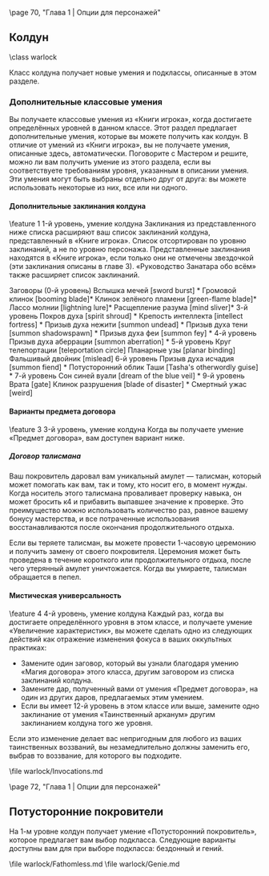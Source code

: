 \page 70, "Глава 1 | Опции для персонажей"
## Колдун
\class warlock

Класс колдуна получает новые умения и подклассы, описанные в этом разделе.

### Дополнительные классовые умения
Вы получаете классовые умения из «Книги игрока», когда достигаете определённых уровней в данном классе. Этот раздел предлагает дополнительные умения, которые вы можете получить как колдун. В отличие от умений из «Книги игрока», вы не получаете умения, описанные здесь, автоматически. Поговорите с Мастером и решите, можно ли вам получить умение из этого раздела, если вы соответствуете требованиям уровня, указанным в описании умения. Эти умения могут быть выбраны отдельно друг от друга: вы можете использовать некоторые из них, все или ни одного.

#### Дополнительные заклинания колдуна
\feature 1
1-й уровень, умение колдуна
Заклинания из представленного ниже списка расширяют ваш список заклинаний колдуна, представленный в «Книге игрока». Список отсортирован по уровню заклинаний, а не по уровню персонажа. Представленные заклинания находятся в «Книге игрока», если только они не отмечены звездочкой (эти заклинания описаны в главе 3). «Руководство Занатара обо всём» также расширяет список заклинаний.

<!-- TODO: deal this shit out -->
Заговоры (0-й уровень)
Вспышка мечей [sword burst] *
Громовой клинок [booming blade]*
Клинок зелёного пламени [green-flame blade]*
Лассо молнии [lightning lure]*
Расщепление разума [mind sliver]*
3-й уровень
Покров духа [spirit shroud] *
Крепость интеллекта [intellect fortress] *
Призыв духа нежити [summon undead] *
Призыв духа тени [summon shadowspawn] *
Призыв духа феи [summon fey] *
4-й уровень
Призыв духа аберрации [summon aberration] *
5-й уровень
Круг телепортации [teleportation circle]
Планарные узы [planar binding]
Фальшивый двойник [mislead]
6-й уровень
Призыв духа исчадия [summon fiend] *
Потусторонний облик Таши [Tasha's otherwordly guise] *
7-й уровень
Сон синей вуали [dream of the blue veil] *
9-й уровень
Врата [gate]
Клинок разрушения [blade of disaster] *
Смертный ужас [weird]


#### Варианты предмета договора
\feature 3
3-й уровень, умение колдуна
Когда вы получаете умение «Предмет договора», вам доступен вариант ниже.

##### Договор талисмана
Ваш покровитель даровал вам уникальный амулет — талисман, который может помогать как вам, так и тому, кто носит его, в момент нужды. Когда носитель этого талисмана проваливает проверку навыка, он может бросить к4 и прибавить выпавшее значение к проверке. Это преимущество можно использовать количество раз, равное вашему бонусу мастерства, и все потраченные использования восстанавливаются после окончания продолжительного отдыха.

Если вы теряете талисман, вы можете провести 1-часовую церемонию и получить замену от своего покровителя. Церемония может быть проведена в течение короткого или продолжительного отдыха, после чего утерянный амулет уничтожается. Когда вы умираете, талисман обращается в пепел.

#### Мистическая универсальность
\feature 4
4-й уровень, умение колдуна
Каждый раз, когда вы достигаете определённого уровня в этом классе, и получаете умение «Увеличение характеристик», вы можете сделать одно из следующих действий как отражение изменения фокуса в ваших оккультных практиках:
- Замените один заговор, который вы узнали благодаря умению «Магия договора» этого класса, другим заговором из списка заклинаний колдуна.
- Замените дар, полученный вами от умения «Предмет договора», на один из других даров, предлагаемых этим умением.
- Если вы имеет 12-й уровень в этом классе или выше, замените одно заклинание от умения «Таинственный арканум» другим заклинанием колдуна того же уровня.

Если это изменение делает вас непригодным для любого из ваших таинственных воззваний, вы незамедлительно должны заменить его, выбрав то воззвание, для которого вы подходите.

\file warlock/Invocations.md

\page 72, "Глава 1 | Опции для персонажей"

## Потусторонние покровители
На 1-м уровне колдун получает умение «Потусторонний покровитель», которое предлагает вам выбор подкласса. Следующие варианты доступны вам для при выборе подкласса: бездонный и гений.

\file warlock/Fathomless.md
\file warlock/Genie.md

